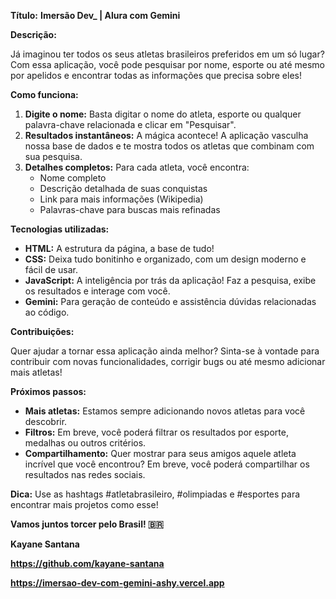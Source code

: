 **Título:**  **Imersão Dev_ | Alura com Gemini** 

**Descrição:**

Já imaginou ter todos os seus atletas brasileiros preferidos em um só lugar? Com essa aplicação, você pode pesquisar por nome, esporte ou até mesmo por apelidos e encontrar todas as informações que precisa sobre eles! 

**Como funciona:**

1. **Digite o nome:** Basta digitar o nome do atleta, esporte ou qualquer palavra-chave relacionada e clicar em "Pesquisar".
2. **Resultados instantâneos:** A mágica acontece! A aplicação vasculha nossa base de dados e te mostra todos os atletas que combinam com sua pesquisa.
3. **Detalhes completos:** Para cada atleta, você encontra:
   * Nome completo
   * Descrição detalhada de suas conquistas
   * Link para mais informações (Wikipedia)
   * Palavras-chave para buscas mais refinadas

**Tecnologias utilizadas:**

* **HTML:** A estrutura da página, a base de tudo!
* **CSS:** Deixa tudo bonitinho e organizado, com um design moderno e fácil de usar.
* **JavaScript:** A inteligência por trás da aplicação! Faz a pesquisa, exibe os resultados e interage com você.
* **Gemini:** Para geração de conteúdo e assistência dúvidas relacionadas ao código.

**Contribuições:**

Quer ajudar a tornar essa aplicação ainda melhor? Sinta-se à vontade para contribuir com novas funcionalidades, corrigir bugs ou até mesmo adicionar mais atletas! 

**Próximos passos:**

* **Mais atletas:** Estamos sempre adicionando novos atletas para você descobrir.
* **Filtros:** Em breve, você poderá filtrar os resultados por esporte, medalhas ou outros critérios.
* **Compartilhamento:** Quer mostrar para seus amigos aquele atleta incrível que você encontrou? Em breve, você poderá compartilhar os resultados nas redes sociais.

**Dica:** Use as hashtags #atletabrasileiro, #olimpiadas e #esportes para encontrar mais projetos como esse!

**Vamos juntos torcer pelo Brasil! 🇧🇷**

**Kayane Santana**

**https://github.com/kayane-santana**

**https://imersao-dev-com-gemini-ashy.vercel.app**
